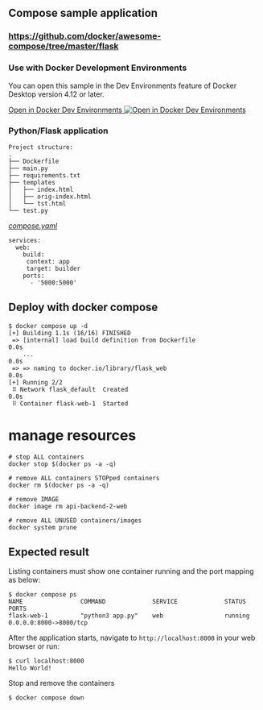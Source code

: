 ## Compose sample application

### https://github.com/docker/awesome-compose/tree/master/flask

### Use with Docker Development Environments

You can open this sample in the Dev Environments feature of Docker Desktop version 4.12 or later.

[Open in Docker Dev Environments <img src="../open_in_new.svg" alt="Open in Docker Dev Environments" align="top"/>](https://open.docker.com/dashboard/dev-envs?url=https://github.com/docker/awesome-compose/tree/master/flask)

### Python/Flask application

```
Project structure:
.
├── Dockerfile
├── main.py
├── requirements.txt
├── templates
│   ├── index.html
│   ├── orig-index.html
│   └── tst.html
└── test.py
```

[_compose.yaml_](compose.yaml)
```
services: 
  web: 
    build:
     context: app
     target: builder
    ports: 
      - '5000:5000'
```

## Deploy with docker compose

```
$ docker compose up -d
[+] Building 1.1s (16/16) FINISHED
 => [internal] load build definition from Dockerfile                                                                                                                                                                                       0.0s
    ...                                                                                                                                         0.0s
 => => naming to docker.io/library/flask_web                                                                                                                                                                                               0.0s
[+] Running 2/2
 ⠿ Network flask_default  Created                                                                                                                                                                                                          0.0s
 ⠿ Container flask-web-1  Started
```

# manage resources
```
# stop ALL containers
docker stop $(docker ps -a -q)

# remove ALL containers STOPped containers
docker rm $(docker ps -a -q)

# remove IMAGE
docker image rm api-backend-2-web

# remove ALL UNUSED containers/images
docker system prune
```

## Expected result

Listing containers must show one container running and the port mapping as below:
```
$ docker compose ps
NAME                COMMAND             SERVICE             STATUS              PORTS
flask-web-1         "python3 app.py"    web                 running             0.0.0.0:8000->8000/tcp
```

After the application starts, navigate to `http://localhost:8000` in your web browser or run:
```
$ curl localhost:8000
Hello World!
```

Stop and remove the containers
```
$ docker compose down
```
